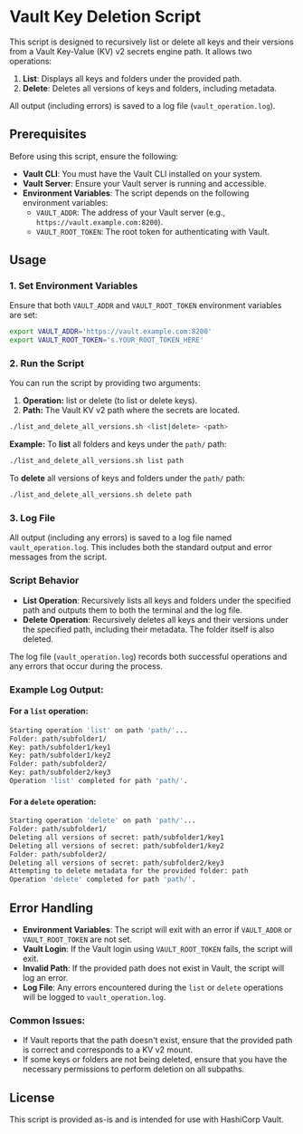 # Vault Key Deletion Script

This script is designed to recursively list or delete all keys and their versions from a Vault Key-Value (KV) v2 secrets engine path. It allows two operations:

1. **List**: Displays all keys and folders under the provided path.
2. **Delete**: Deletes all versions of keys and folders, including metadata.

All output (including errors) is saved to a log file (`vault_operation.log`).

## Prerequisites

Before using this script, ensure the following:

- **Vault CLI**: You must have the Vault CLI installed on your system.
- **Vault Server**: Ensure your Vault server is running and accessible.
- **Environment Variables**: The script depends on the following environment variables:
  - `VAULT_ADDR`: The address of your Vault server (e.g., `https://vault.example.com:8200`).
  - `VAULT_ROOT_TOKEN`: The root token for authenticating with Vault.

## Usage

### 1. Set Environment Variables

Ensure that both `VAULT_ADDR` and `VAULT_ROOT_TOKEN` environment variables are set:

```bash
export VAULT_ADDR='https://vault.example.com:8200'
export VAULT_ROOT_TOKEN='s.YOUR_ROOT_TOKEN_HERE'
```

### 2. Run the Script
You can run the script by providing two arguments:

  1. **Operation:** list or delete (to list or delete keys).
  2. **Path:** The Vault KV v2 path where the secrets are located.

```bash
./list_and_delete_all_versions.sh <list|delete> <path>
```

**Example:**
To **list** all folders and keys under the `path/` path:

```bash
./list_and_delete_all_versions.sh list path
```

To **delete** all versions of keys and folders under the `path/` path:
```bash
./list_and_delete_all_versions.sh delete path
```

### 3. Log File

All output (including any errors) is saved to a log file named `vault_operation.log`. This includes both the standard output and error messages from the script.

### Script Behavior

- **List Operation**: Recursively lists all keys and folders under the specified path and outputs them to both the terminal and the log file.
- **Delete Operation**: Recursively deletes all keys and their versions under the specified path, including their metadata. The folder itself is also deleted.
  
The log file (`vault_operation.log`) records both successful operations and any errors that occur during the process.

### Example Log Output:

#### For a `list` operation:

```bash
Starting operation 'list' on path 'path/'...
Folder: path/subfolder1/
Key: path/subfolder1/key1
Key: path/subfolder1/key2
Folder: path/subfolder2/
Key: path/subfolder2/key3
Operation 'list' completed for path 'path/'.
```
#### For a `delete` operation:

```bash
Starting operation 'delete' on path 'path/'...
Folder: path/subfolder1/
Deleting all versions of secret: path/subfolder1/key1
Deleting all versions of secret: path/subfolder1/key2
Folder: path/subfolder2/
Deleting all versions of secret: path/subfolder2/key3
Attempting to delete metadata for the provided folder: path
Operation 'delete' completed for path 'path/'.
```

## Error Handling

- **Environment Variables**: The script will exit with an error if `VAULT_ADDR` or `VAULT_ROOT_TOKEN` are not set.
- **Vault Login**: If the Vault login using `VAULT_ROOT_TOKEN` fails, the script will exit.
- **Invalid Path**: If the provided path does not exist in Vault, the script will log an error.
- **Log File**: Any errors encountered during the `list` or `delete` operations will be logged to `vault_operation.log`.

### Common Issues:

- If Vault reports that the path doesn't exist, ensure that the provided path is correct and corresponds to a KV v2 mount.
- If some keys or folders are not being deleted, ensure that you have the necessary permissions to perform deletion on all subpaths.

## License

This script is provided as-is and is intended for use with HashiCorp Vault.
